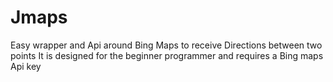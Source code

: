 # Jmaps
Easy wrapper and Api around Bing Maps to receive Directions between two points
It is designed for the beginner programmer and requires a Bing maps Api key


